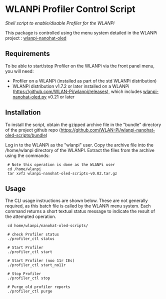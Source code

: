 # WLANPi Profiler Control Script
*Shell script to enable/disable Profiler for the WLANPi*

This package is controlled using the menu system detailed in the WLANPi project : [wlanpi-nanohat-oled](https://github.com/WLAN-Pi/wlanpi-nanohat-oled)

## Requirements

To be able to start/stop Profiler on the WLANPi via the front panel menu, you will need:

 - Profiler on a WLANPi (installed as part of the std WLANPi distribution)
 - WLANPi distribution v1.7.2 or later installed on a WLANPi (https://github.com/WLAN-Pi/wlanpi/releases), which includes [wlanpi-nanohat-oled.py](https://github.com/WLAN-Pi/wlanpi-nanohat-oled) v0.21 or later

## Installation

To install the script, obtain the gzipped archive file in the "bundle" directory of the project github repo (https://github.com/WLAN-Pi/wlanpi-nanohat-oled-scripts/bundle)

Log in to the WLANPi as the "wlanpi" user. Copy the archive file into the /home/wlanpi directory of the WLANPI. Extract the files from the archive using the commands:

```
 # Note this operation is done as the WLANPi user
 cd /home/wlanpi
 tar xvfz wlanpi-nanohat-oled-scripts-v0.02.tar.gz
```

## Usage

The CLI usage instructions are shown below. These are not generally required, as this batch file is called by the WLANPi menu system. Each command returns a short textual status message to indicate the result of the attempted operation.

```
 cd home/wlanpi/nanohat-oled-scripts/
 
 # check Profiler status
 ./profiler_ctl status

 # Start Profiler
 ./profiler_ctl start

 # Start Profiler (noo 11r IEs)
 ./profiler_ctl start_no11r

 # Stop Profiler
 ./profiler_ctl stop

 # Purge old profiler reports
 ./profiler_ctl purge

```

